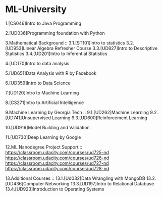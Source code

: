 # ML-University

1.[CS046]Intro to Java Programming 

2.[UD036]Programming foundation with Python

3.Mathematical Background ::
3.1.[ST101]Intro to statistics 
3.2.[UD953]Linear Algebra Refresher Course 
3.3.[UD827]Intro to Descriptive Statistics 
3.4.[UD201]Intro to Inferential Statistics

4.[UD170]Intro to data analysis
	
5.[UD651]Data Analysis with R by Facebook

6.[UD359]Intro to Data Science 

7.[UD120]Intro to Machine Learning

8.[CS271]Intro to Artificial Intelligence 

9.Machine Learning by Georgia Tech ::
9.1.[UD262]Machine Learning
9.2.[UD741]Unsupervised Learning
9.3.[UD600]Reinforcement Learning

10.[UD919]Model Building and Validation

11.[UD730]Deep Learning by Google 


12.ML Nanodegree Project Support  ::
https://classroom.udacity.com/courses/ud725-nd
https://classroom.udacity.com/courses/ud726-nd
https://classroom.udacity.com/courses/ud727-nd
https://classroom.udacity.com/courses/ud728-nd

13.Additional Courses ::
13.1.[Ud032]Data Wrangling with MongoDB
13.2.[UD436]Computer Networking
13.3.[UD197]Intro to Relational Database
13.4.[UD923]Introduction to Operating Systems

